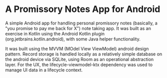 # A Promissory Notes App for Android

A simple Android app for handling personal promissory notes (basically, a "you promise to pay me back for X") note taking app. It was built as an exercise in Kotlin using the Android Kotlin plugin (org.jetbrains.kotlin.android), with some Java helper functionality.

It was built using the MVVM (MOdel View ViewModel) android design pattern. Record storage is handled locally as a relatively simple database on the android device via SQLite, using Room as an operational abstraction layer. For the UX, the lifecycle-viewmodel-ktx dependency was used to manage UI data in a lifecycle context.

 
